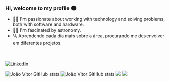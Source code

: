 ### Hi, welcome to my profile 🌑
- 🧑‍💻 I'm passionate about working with technology and solving problems, both with software and hardware.
- 👨‍🚀 I'm fascinated by astronomy.
- 🔍 Aprendendo cada dia mais sobre a área, procurando me desenvolver em diferentes projetos.<br><br><br>

[![Linkedin](https://img.shields.io/badge/LinkedIn-0077B5?style=for-the-badge&logo=linkedin&logoColor=white)](https://www.linkedin.com/in/jo%C3%A3o-vitor-bastos-borges-b1b383257/)

![João Vitor GitHub stats](https://github-readme-stats.vercel.app/api?username=jvbrs&show_icons=true&theme=radical)
![João Vitor GitHub stats](https://github-readme-stats.vercel.app/api/top-langs/?username=jvbrs&theme=blue-green)
![](http://github-profile-summary-cards.vercel.app/api/cards/most-commit-language?username=jvbrs&theme=github_dark)
![](http://github-profile-summary-cards.vercel.app/api/cards/repos-per-language?username=jvbrs&theme=github_dark)

</div>



